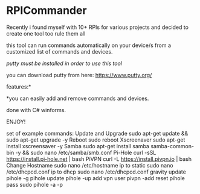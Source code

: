 # RPICommander

Recently i found myself with 10+ RPIs for various projects and decided to create one tool too rule them all

this tool can run commands automatically on your device/s from a customized list of commands and devices.

*putty must be installed in order to use this tool*

you can download putty from here: https://www.putty.org/

features:*

*you can easily add and remove commands and devices.

done with C# winforms.

ENJOY! 


set of example commands: 
Update and Upgrade sudo apt-get update && sudo apt-get upgrade -y
Reboot sudo reboot
Xscreenaver sudo apt-get install xscreensaver -y
Samba sudo apt-get install samba samba-common-bin -y && sudo nano /etc/samba/smb.conf
Pi-Hole curl -sSL https://install.pi-hole.net | bash
PiVPN curl -L https://install.pivpn.io | bash
Change Hostname sudo nano /etc/hostname
ip to static sudo nano /etc/dhcpcd.conf
ip to dhcp sudo nano /etc/dhcpcd.conf
gravity update pihole -g
pihole update pihole -up
add vpn user pivpn -add
reset pihole pass sudo pihole -a -p

